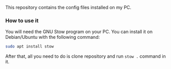 This repository contains the config files installed on my PC.

### How to use it

You will need the GNU Stow program on your PC.
You can install it on Debian/Ubuntu with the following command:

```bash
sudo apt install stow
```

After that, all you need to do is clone repository and run ```stow .``` command in it.
